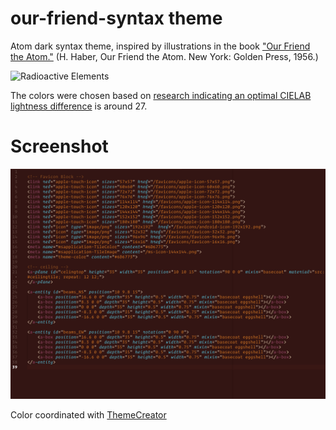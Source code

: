 # our-friend-syntax theme

Atom dark syntax theme, inspired by illustrations in the book ["Our Friend the Atom."](https://www.brainpickings.org/2013/02/18/our-friend-the-atom-disney/) (H. Haber, Our Friend the Atom. New York: Golden Press, 1956.)

![Radioactive Elements](https://farm5.staticflickr.com/4122/4782028680_ebc57c6fea_n.jpg")

The colors were chosen based on [research indicating an optimal CIELAB lightness difference](http://cs.brown.edu/people/zuffi/Site/Welcome_files/2007_Zuffi_ICIAP.pdf) is around 27.

# Screenshot
![Screenshot](https://raw.githubusercontent.com/atomicguy/our-friend-syntax/master/images/html_sample.png)

Color coordinated with [ThemeCreator](https://github.com/mswift42/themecreator)
